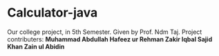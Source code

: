 # Calculator-java
Our college project, in 5th Semester. Given by Prof. Ndm Taj.
Project contributers:
  **Muhammad Abdullah
  Hafeez ur Rehman
  Zakir Iqbal
  Sajid Khan
  Zain ul Abidin**
